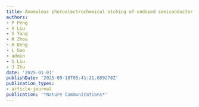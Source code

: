 ```yaml
---
title: Anomalous photoelectrochemical etching of undoped semiconductor surfaces
authors:
- P Peng
- X Liu
- S Yang
- R Zhou
- H Deng
- L Gao
- admin
- S Liu
- J Zhu
date: '2025-01-01'
publishDate: '2025-09-18T05:41:21.689278Z'
publication_types:
- article-journal
publication: '*Nature Communications*'
---
```

